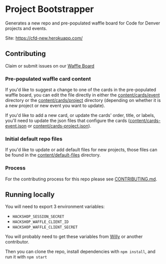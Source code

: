 # Project Bootstrapper

Generates a new repo and pre-populated waffle board for Code for Denver projects and events.

Site: https://cfd-new.herokuapp.com/


## Contributing

Claim or submit issues on our [Waffle Board](https://waffle.io/codefordenver/project-bootstrapper)

### Pre-populated waffle card content
If you'd like to suggest a change to one of the cards in the pre-populated waffle board, you can edit the file directly in either the [content/cards/event](content/cards/event) directory or the [content/cards/project](content/cards/project) directory (depending on whether it is a new project or new event you want to update).

If you'd like to add a new card, or update the cards' order, title, or labels, you'll need to update the json files that configure the cards ([content/cards-event.json](content/cards-event.json) or [content/cards-project.json](content/cards-project.json)).

### Initial default repo files
If you'd like to update or add default files for new projects, those files can be found in the [content/default-files](content/default-files) directory.

### Process
For the contributing process for this repo please see [CONTRIBUTING.md](CONTRIBUTING.md).

## Running locally

You will need to export 3 environment variables:
- `HACKSHOP_SESSION_SECRET`
- `HACKSHOP_WAFFLE_CLIENT_ID`
- `HACKSHOP_WAFFLE_CLIENT_SECRET`

You will probably need to get these variables from [Willy](https://github.com/wdoug) or another contributor.

Then you can clone the repo, install dependencies with `npm install`, and run it with `npm start`

